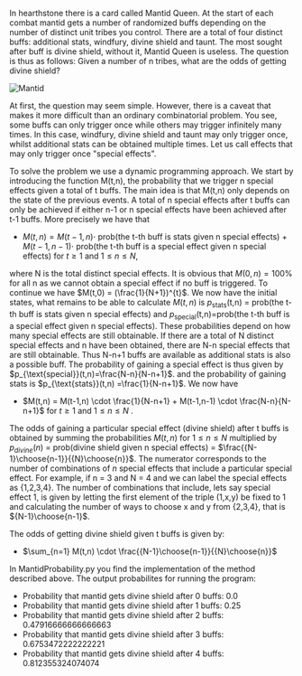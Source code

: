 
In hearthstone there is a card called Mantid Queen. At the start of each combat mantid gets a number of randomized buffs depending on the number of 
distinct unit tribes you control. There are a total of four distinct buffs: additional stats, windfury, divine shield and taunt. The most sought after buff is 
divine shield, without it, Mantid Queen is useless. The question is thus as follows: Given a number of n tribes, what are the odds of getting divine shield?

![Mantid](https://user-images.githubusercontent.com/116072490/218511142-7d46e284-96e4-4216-9118-47d759b69127.jpg)

At first, the question may seem simple. However, there is a caveat that makes it more difficult than an ordinary combinatorial problem. You see, some buffs can only
trigger once while others may trigger infinitely many times. In this case, windfury, divine shield and taunt may only trigger once, whilst additional stats
can be obtained multiple times. Let us call effects that may only trigger once "special effects".

To solve the problem we use a dynamic programming approach. We start by introducing the function M(t,n), the probability that we trigger n special effects
given a total of t buffs. The main idea is that M(t,n) only depends on the state of the previous events. A total of n special effects after t buffs can only be achieved 
if either n-1 or n special effects have been achieved after t-1 buffs. More precisely we have that
* $M(t,n) = M(t-1,n) \cdot$ prob(the t-th buff is stats given n special effects) + $M(t-1,n-1) \cdot$ prob(the t-th buff is a special effect given n special effects) for $t \geq 1$ and $1 \leq n \leq N$,

where N is the total distinct special effects. It is obvious that $M(0,n)=100$% for all n as we cannot obtain a special effect if no buff is triggered. To continue we have $M(t,0) = (\frac{1}{N+1})^{t}$.  We now have the initial states, what remains to be able
to calculate $M(t,n)$ is $p_{\text{stats}}$(t,n) = prob(the t-th buff is stats given n special effects) and $p_{\text{special}}$(t,n)=prob(the t-th buff is a special effect given n special effects). These probabilities depend on how many special effects are still obtainable. If there are a total of N distinct special effects and n have been obtained, there are N-n special effects that are still obtainable. Thus N-n+1 buffs are available as additional stats is also a possible buff. The probability of gaining a special effect is thus given by $p_{\text{special}}(t,n)=\frac{N-n}{N-n+1}$. and the probability of gaining stats is $p_{\text{stats}}(t,n) =\frac{1}{N-n+1}$. We now have
* $M(t,n) = M(t-1,n) \cdot \frac{1}{N-n+1}  + M(t-1,n-1) \cdot \frac{N-n}{N-n+1}$ for $t \geq 1$ and $1 \leq n \leq N$ . 

The odds of gaining a particular special effect (divine shield) after t buffs is obtained by summing the probabilities $M(t,n)$ for $1 \leq n \leq N$ multiplied by $p_{divine}(n)$ = prob(divine shield given n special effects) = $\frac{{N-1}\choose{n-1}}{{N}\choose{n}}$. The numerator corresponds to the number of combinations of $n$ special effects that include a particular special effect. For example, if n = 3 and N = 4 and we can label the special effects as {1,2,3,4}. The number of combinations that include, lets say special effect 1, is given by letting the first element of the triple (1,x,y) be fixed to 1 and calculating the number of ways to choose x and y from {2,3,4}, that is ${N-1}\choose{n-1}$.

The odds of getting divine shield given t buffs is given by:
* $\sum_{n=1} M(t,n) \cdot \frac{{N-1}\choose{n-1}}{{N}\choose{n}}$

In MantidProbability.py you find the implementation of the method described above. 
The output probabilites for running the program:

* Probability that mantid gets divine shield after 0 buffs:  0.0
* Probability that mantid gets divine shield after 1 buffs:  0.25
* Probability that mantid gets divine shield after 2 buffs:  0.47916666666666663
* Probability that mantid gets divine shield after 3 buffs:  0.6753472222222221
* Probability that mantid gets divine shield after 4 buffs:  0.812355324074074
